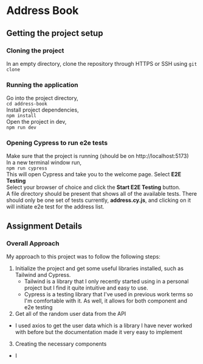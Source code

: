 # Address Book
## Getting the project setup
### Cloning the project
In an empty directory, clone the repository through HTTPS or SSH using `git clone`
### Running the application
Go into the project directory,  
`cd address-book`  
Install project dependencies,  
`npm install`  
Open the project in dev,  
`npm run dev`
### Opening Cypress to run e2e tests
Make sure that the project is running (should be on http://localhost:5173)  
In a new terminal window run,  
`npm run cypress`  
This will open Cypress and take you to the welcome page.
Select **E2E Testing**  
Select your browser of choice and click the **Start E2E Testing** button.  
A file directory should be present that shows all of the available tests. There should only be one set of tests currently, **address.cy.js**, and clicking on it will initiate e2e test for the address list.
## Assignment Details
### Overall Approach
My approach to this project was to follow the following steps:
1. Initialize the project and get some useful libraries installed, such as Tailwind and Cypress.
   - Tailwind is a library that I only recently started using in a personal project but I find it quite intuitive and easy to use.
   - Cypress is a testing library that I've used in previous work terms so I'm comfortable with it. As well, it allows for both component and e2e testing
2. Get all of the random user data from the API
  - I used axios to get the user data which is a library I have never worked with before but the documentation made it very easy to implement
3. Creating the necessary components
  - I
